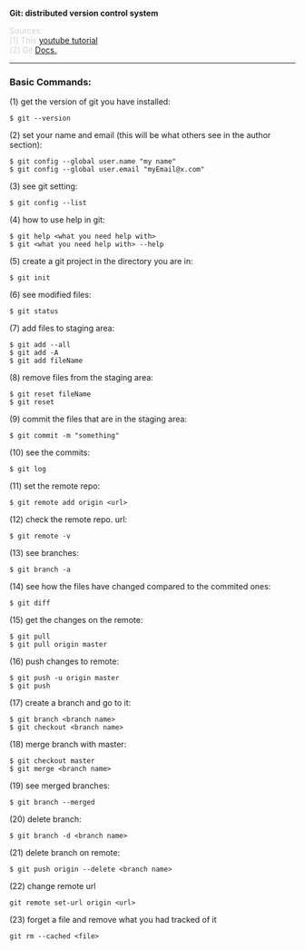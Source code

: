 <b>Git: distributed version control system</b>

<p style="color: #D3D3D3">
	Sources:<br>
	[1] This <a href="https://www.youtube.com/watch?v=HVsySz-h9r4">youtube tutorial</a> <br>
	[2] Git <a href="https://git-scm.com/docs">Docs.</a>
	<hr>
</p>


### Basic Commands:
(1) get the version of git you have installed:<br>
```
$ git --version
```
(2) set your name and email (this will be what others see in the author section):<br>
```
$ git config --global user.name "my name"
$ git config --global user.email "myEmail@x.com"
```
(3) see git setting:<br>
```
$ git config --list
```
(4) how to use help in git:<br>
```
$ git help <what you need help with>
$ git <what you need help with> --help
```
(5) create a git project in the directory you are in:<br>
```
$ git init
```
(6) see modified files:<br>
```
$ git status
```
(7) add files to staging area:<br>
```
$ git add --all
$ git add -A
$ git add fileName
```
(8) remove files from the staging area:<br>
```
$ git reset fileName
$ git reset
```
(9) commit the files that are in the staging area:<br>
```
$ git commit -m "something"
```
(10) see the commits:<br>
```
$ git log
```
(11) set the remote repo:<br>
```
$ git remote add origin <url>
```
(12) check the remote repo. url:<br>
```
$ git remote -v
```
(13) see branches:<br>
```
$ git branch -a
```
(14) see how the files have changed compared to the commited ones:<br>
```
$ git diff
```
(15) get the changes on the remote:<br>
```
$ git pull
$ git pull origin master
```
(16) push changes to remote:<br>
```
$ git push -u origin master
$ git push 
```
(17) create a branch and go to it:<br>
```
$ git branch <branch name>
$ git checkout <branch name>
```
(18) merge branch with master:<br>
```
$ git checkout master
$ git merge <branch name>
```
(19) see merged branches:<br>
```
$ git branch --merged
```
(20) delete branch:<br>
```
$ git branch -d <branch name>
```
(21) delete branch on remote:<br>
```
$ git push origin --delete <branch name>
```
(22) change remote url 
```
git remote set-url origin <url>
```
(23) forget a file and remove what you had tracked of it 
```
git rm --cached <file>
```
